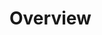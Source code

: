 <h1> Overview</h1>

<!--
**Isaiah1505/Isaiah1505** is a ✨ _special_ ✨ repository because its `README.md` (this file) appears on your GitHub profile.
-->
